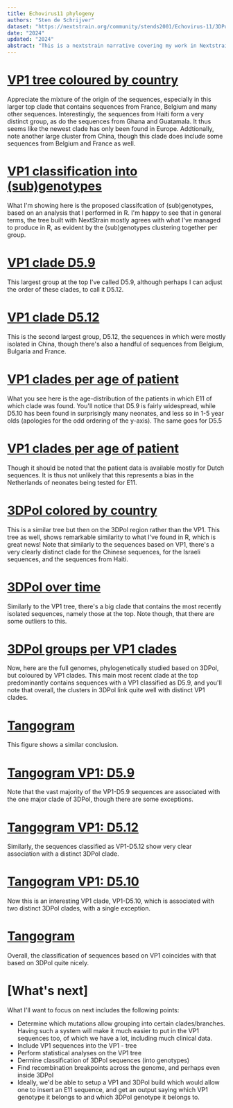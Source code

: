 ```yaml
---
title: Echovirus11 phylogeny
authors: "Sten de Schrijver"
dataset: "https://nextstrain.org/community/stends2001/Echovirus-11/3DPol?c=num_date"
date: "2024"
updated: "2024"
abstract: "This is a nextstrain narrative covering my work in Nextstrain thus far. Note that this analysis includes all complete genomes, and not any VP1-exclusive sequences. Let's start with looking at recent developments in the VP1 region. The brighter the dots are, the more recently they have been isolated. As you'll note, most of the sequences isolated between 2023 and 2024 are from the top clade."
---
```


# [VP1 tree coloured by country](https://nextstrain.org/community/stends2001/Echovirus-11/VP1?c=Country)
Appreciate the mixture of the origin of the sequences, especially in this larger top clade that contains sequences from France, Belgium and many other sequences. Interestingly, the sequences from Haiti form a very distinct group, as do the sequences from Ghana and Guatamala. It thus seems like the newest clade has only been found in Europe. Addtionally, note another large cluster from China, though this clade does include some sequences from Belgium and France as well.

# [VP1 classification into (sub)genotypes](https://nextstrain.org/community/stends2001/Echovirus-11/VP1?c=Genotype)
What I'm showing here is the proposed classifcation of (sub)genotypes, based on an analysis that I performed in R. I'm happy to see that in general terms, the tree built with NextStrain mostly agrees with what I've managed to produce in R, as evident by the (sub)genotypes clustering together per group. 

# [VP1 clade D5.9](https://nextstrain.org/community/stends2001/Echovirus-11/VP1?c=Genotype&f_Genotype=D5.9)
This largest group at the top I've called D5.9, although perhaps I can adjust the order of these clades, to call it D5.12.

# [VP1 clade D5.12](https://nextstrain.org/community/stends2001/Echovirus-11/VP1?c=Country&f_Genotype=D5.12&tl=none)
This is the second largest group, D5.12, the sequences in which were mostly isolated in China, though there's also a handful of sequences from Belgium, Bulgaria and France.

# [VP1 clades per age of patient](https://nextstrain.org/community/stends2001/Echovirus-11/VP1?branches=hide&c=Age&l=scatter&scatterX=Genotype&scatterY=Age)
What you see here is the age-distribution of the patients in which E11 of which clade was found. You'll notice that D5.9 is fairly widespread, while D5.10 has been found in surprisingly many neonates, and less so in 1-5 year olds (apologies for the odd ordering of the y-axis). The same goes for D5.5

# [VP1 clades per age of patient](https://nextstrain.org/community/stends2001/Echovirus-11/VP1?branches=hide&c=Country&l=scatter&scatterX=Genotype&scatterY=Age)
Though it should be noted that the patient data is available mostly for Dutch sequences. It is thus not unlikely that this represents a bias in the Netherlands of neonates being tested for E11.

# [3DPol colored by country](https://nextstrain.org/community/stends2001/Echovirus-11/3DPol)
This is a similar tree but then on the 3DPol region rather than the VP1. This tree as well, shows remarkable similarity to what I've found in R, which is great news! Note that similarly to the sequences based on VP1, there's a very clearly distinct clade for the Chinese sequences, for the Israeli sequences, and the sequences from Haiti. 

# [3DPol over time](https://nextstrain.org/community/stends2001/Echovirus-11/3DPol?c=num_date)
Similarly to the VP1 tree, there's a big clade that contains the most recently isolated sequences, namely those at the top. Note though, that there are some outliers to this.

# [3DPol groups per VP1 clades](https://nextstrain.org/community/stends2001/Echovirus-11/3DPol)
Now, here are the full genomes, phylogenetically studied based on 3DPol, but coloured by VP1 clades. This main most recent clade at the top predominantly contains sequences with a VP1 classified as D5.9, and you'll note that overall, the clusters in 3DPol link quite well with distinct VP1 clades.

# [Tangogram](https://nextstrain.org/community/stends2001/Echovirus-11/VP1:community/stends2001/Echovirus-11/3DPol)
This figure shows a similar conclusion.

# [Tangogram VP1: D5.9](https://nextstrain.org/community/stends2001/Echovirus-11/VP1:community/stends2001/Echovirus-11/3DPol?f_Genotype=D5.9)
Note that the vast majority of the VP1-D5.9 sequences are associated with the one major clade of 3DPol, though there are some exceptions.

# [Tangogram VP1: D5.12](https://nextstrain.org/community/stends2001/Echovirus-11/VP1:community/stends2001/Echovirus-11/3DPol?f_Genotype=D5.12&tl=none)
Similarly, the sequences classified as VP1-D5.12 show very clear association with a distinct 3DPol clade.

# [Tangogram VP1: D5.10](https://nextstrain.org/community/stends2001/Echovirus-11/VP1:community/stends2001/Echovirus-11/3DPol?f_Genotype=D5.10&tl=none)
Now this is an interesting VP1 clade, VP1-D5.10, which is associated with two distinct 3DPol clades, with a single exception.

# [Tangogram](https://nextstrain.org/community/stends2001/Echovirus-11/VP1:community/stends2001/Echovirus-11/3DPol)
Overall, the classification of sequences based on VP1 coincides with that based on 3DPol quite nicely.

# [What's next]
What I'll want to focus on next includes the following points:
- Determine which mutations allow grouping into certain clades/branches. Having such a system will make it much easier to put in the VP1 sequences too, of which we have a lot, including much clinical data.
- Include VP1 sequences into the VP1 - tree
- Perform statistical analyses on the VP1 tree
- Dermine classification of 3DPol sequences (into genotypes)
- Find recombination breakpoints across the genome, and perhaps even inside 3DPol
- Ideally, we'd be able to setup a VP1 and 3DPol build which would allow one to insert an E11 sequence, and get an output saying which VP1 genotype it belongs to and which 3DPol genotype it belongs to. 
